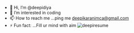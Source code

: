 - 👋 Hi, I’m @deepidiya
- 👀 I’m interested in coding
- 📫 How to reach me ...ping me deepikaranimca@gmail.com
- ⚡ Fun fact: ...Fill ur mind with aim
![deepiresume](https://github.com/user-attachments/assets/48129f0c-b976-4a5b-a469-f653beaef78f)

<!---
deepidiya/deepidiya is a ✨ special ✨ repository because its `README.md` (this file) appears on your GitHub profile.
You can click the Preview link to take a look at your changes.
--->

